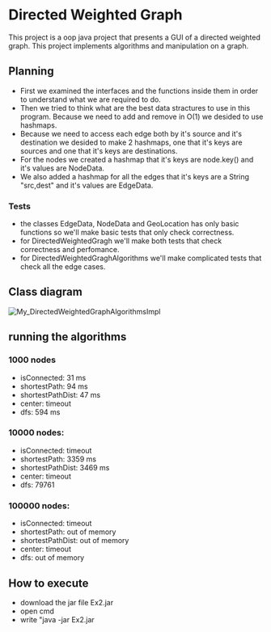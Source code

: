 # Directed Weighted Graph
This project is a oop java project that presents a GUI of a directed weighted graph. This project implements algorithms and manipulation on a graph.
## Planning
- First we examined the interfaces and the functions inside them in order to understand what we are required to do.
- Then we tried to think what are the best data stractures to use in this program. Because we need to add and remove in O(1) we desided to use hashmaps.
- Because we need to access each edge both by it's source and it's destination we desided to make 2 hashmaps, one that it's keys are sources and one that it's keys are destinations.
- For the nodes we created a hashmap that it's keys are node.key() and it's values are NodeData. 
- We also added a hashmap for all the edges that it's keys are a String "src,dest" and it's values are EdgeData.
### Tests
- the classes EdgeData, NodeData and GeoLocation has only basic functions so we'll make basic tests that only check correctness.
- for DirectedWeightedGragh we'll make both tests that check correctness and perfomance.
- for DirectedWeightedGraghAlgorithms we'll make complicated tests that check all the edge cases. 

## Class diagram
![My_DirectedWeightedGraphAlgorithmsImpl](https://user-images.githubusercontent.com/85555432/145365136-9dc0fa1d-2f4d-48d4-8e11-2f130b43eef2.png)

## running the algorithms
### 1000 nodes
- isConnected: 31 ms
- shortestPath: 94 ms
- shortestPathDist: 47 ms
- center: timeout
- dfs: 594 ms
### 10000 nodes:
- isConnected: timeout
- shortestPath: 3359 ms
- shortestPathDist: 3469 ms
- center: timeout
- dfs: 79761
### 100000 nodes:
- isConnected: timeout
- shortestPath: out of memory
- shortestPathDist: out of memory
- center: timeout
- dfs: out of memory
## How to execute
- download the jar file Ex2.jar
- open cmd
- write "java -jar Ex2.jar <json file name>

